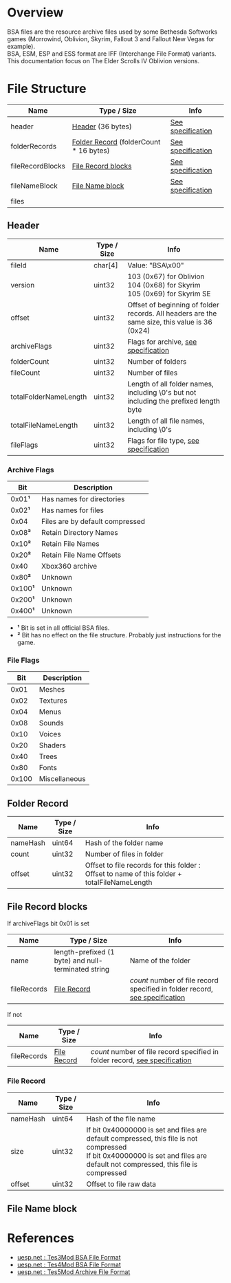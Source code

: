 # Overview
BSA files are the resource archive files used by some Bethesda Softworks games (Morrowind, Oblivion, Skyrim, Fallout 3 and Fallout New Vegas for example).  
BSA, ESM, ESP and ESS format are IFF (Interchange File Format) variants.  
This documentation focus on The Elder Scrolls IV Oblivion versions.

# File Structure

| Name | Type / Size | Info |
| --- | --- | --- |
| header | [Header](#header) (36 bytes) | [See specification](#header) |
| folderRecords | [Folder Record](#folder-record) (folderCount * 16 bytes) | [See specification](#folder-record) |
| fileRecordBlocks | [File Record blocks](#file-record-blocks) | [See specification](#file-record-blocks) |
| fileNameBlock | [File Name block](#file-name-block) | [See specification](#file-name-block) |
| files | | |

## Header

| Name | Type / Size | Info |
| --- | --- | --- |
| fileId | char[4] | Value: "BSA\x00" |
| version | uint32 | 103 (0x67) for Oblivion <br> 104 (0x68)  for Skyrim <br> 105 (0x69) for Skyrim SE |
| offset | uint32 | Offset of beginning of folder records. All headers are the same size, this value is 36 (0x24)|
| archiveFlags | uint32 | Flags for archive, [see specification](#archive-flags) |
| folderCount | uint32 | Number of folders |
| fileCount | uint32 | Number of files |
| totalFolderNameLength | uint32 | Length of all folder names, including \0's but not including the prefixed length byte |
| totalFileNameLength | uint32 | Length of all file names, including \0's |
| fileFlags | uint32 | Flags for file type, [see specification](#file-flags) |

### Archive Flags
| Bit | Description |
| --- | --- |
| 0x01**¹** | Has names for directories |
| 0x02**¹** | Has names for files |
| 0x04 | Files are by default compressed |
| 0x08**²** | Retain Directory Names |
| 0x10**²** | Retain File Names |
| 0x20**²** | Retain File Name Offsets |
| 0x40 | Xbox360 archive |
| 0x80**²** | Unknown |
| 0x100**¹** | Unknown |
| 0x200**¹** | Unknown |
| 0x400**¹** | Unknown |

* **¹** Bit is set in all official BSA files.
* **²** Bit has no effect on the file structure. Probably just instructions for the game.

### File Flags

| Bit | Description |
| --- | --- |
| 0x01 | Meshes |
| 0x02 | Textures |
| 0x04 | Menus |
| 0x08 | Sounds |
| 0x10 | Voices |
| 0x20 | Shaders |
| 0x40 | Trees |
| 0x80 | Fonts |
| 0x100 | Miscellaneous |

## Folder Record

| Name | Type / Size | Info |
| --- | --- | --- |
| nameHash | uint64 | Hash of the folder name |
| count | uint32 | Number of files in folder |
| offset | uint32 | Offset to file records for this folder : Offset to name of this folder + totalFileNameLength |

## File Record blocks

If archiveFlags bit 0x01 is set

| Name | Type / Size | Info |
| --- | --- | --- |
| name | length-prefixed (1 byte) and null-terminated string |  Name of the folder |
| fileRecords | [File Record](#file-record) | *count* number of file record specified in folder record, [see specification](#file-record)  |

If not

| Name | Type / Size | Info |
| --- | --- | --- |
| fileRecords | [File Record](#file-record) | *count* number of file record specified in folder record, [see specification](#file-record)  |

### File Record

| Name | Type / Size | Info |
| --- | --- | --- |
| nameHash | uint64 | Hash of the file name |
| size | uint32 | If bit 0x40000000 is set and files are default compressed, this file is not compressed <br> If bit 0x40000000 is set and files are default not compressed, this file is compressed |
| offset | uint32 | Offset to file raw data |

## File Name block

# References
* [uesp.net : Tes3Mod BSA File Format](https://en.uesp.net/wiki/Tes3Mod:BSA_File_Format)
* [uesp.net : Tes4Mod BSA File Format](https://en.uesp.net/wiki/Tes4Mod:BSA_File_Format)
* [uesp.net : Tes5Mod Archive File Format](https://en.uesp.net/wiki/Tes5Mod:Archive_File_Format)
